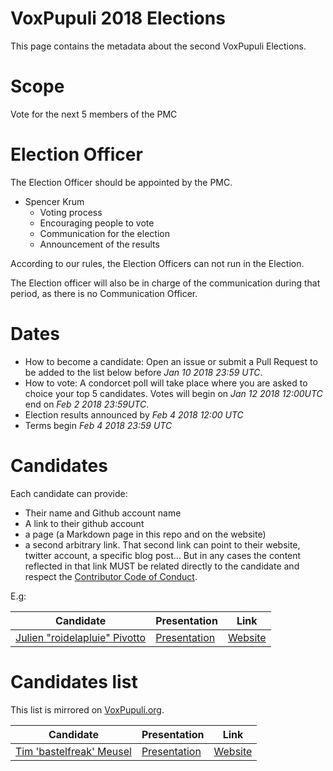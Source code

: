 # VoxPupuli 2018 Elections

This page contains the metadata about the second VoxPupuli Elections.

# Scope

Vote for the next 5 members of the PMC

# Election Officer

The Election Officer should be appointed by the PMC. 

* Spencer Krum
  * Voting process
  * Encouraging people to vote
  * Communication for the election
  * Announcement of the results

According to our rules, the Election Officers can not run in the Election.

The Election officer will also be in charge of the communication during that
period, as there is no Communication Officer.

# Dates

* How to become a candidate: Open an issue or submit a Pull Request to be added
  to the list below before *Jan 10 2018 23:59 UTC*.
* How to vote: A condorcet poll will take place where you are asked to choice your
  top 5 candidates. Votes will begin on *Jan 12 2018 12:00UTC* end on
  *Feb 2 2018 23:59UTC*.
* Election results announced by *Feb 4 2018 12:00 UTC*
* Terms begin *Feb 4 2018 23:59 UTC*

# Candidates

Each candidate can provide:

- Their name and Github account name
- A link to their github account
- a page (a Markdown page in this repo and on the website)
- a second arbitrary link. That second link can point to their website, twitter
  account, a specific blog post... But in any cases the content
  reflected in that link MUST be related directly to the candidate and respect
  the [Contributor Code of Conduct](https://voxpupuli.org/coc/).

E.g:

| Candidate                           | Presentation       | Link          |
| ----------------------------------- | ------------------ | ------------- |
| [Julien "roidelapluie" Pivotto][rg] | [Presentation][rp] | [Website][rl] |


[rg]:https://github.com/roidelapluie
[rp]:2016-01/roidelapluie.md
[rl]:https://roidelapluie.be

# Candidates list

This list is mirrored on [VoxPupuli.org](https://voxpupuli.org/elections).

| Candidate                    | Presentation       | Link          |
| ---------------------------- | ------------------ | ------------- |
| [Tim 'bastelfreak' Meusel][tc] | [Presentation][tp] | [Website][wl] |

[tc]:https://github.com/bastelfreak
[tp]:2016-01/bastelfreak.md
[wl]:https://blog.bastelfreak.de
